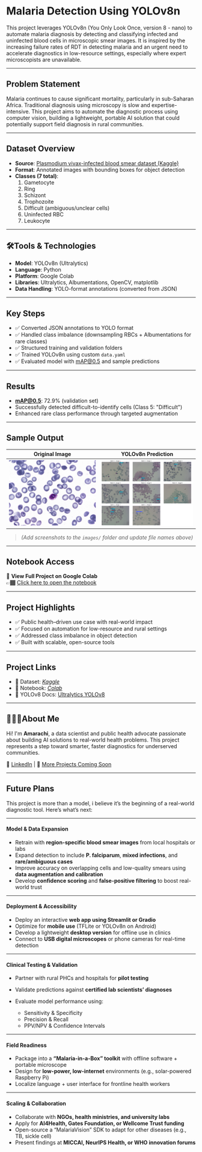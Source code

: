 # Malaria Detection Using YOLOv8n

This project leverages YOLOv8n (You Only Look Once, version 8 - nano) to automate malaria diagnosis by detecting and classifying infected and uninfected blood cells in microscopic smear images. It is inspired by the increasing failure rates of RDT in detecting malaria and an urgent need to accelerate diagnostics in low-resource settings, especially where expert microscopists are unavailable.

---

## Problem Statement

Malaria continues to cause significant mortality, particularly in sub-Saharan Africa. Traditional diagnosis using microscopy is slow and expertise-intensive. This project aims to automate the diagnostic process using computer vision, building a lightweight, portable AI solution that could potentially support field diagnosis in rural communities.

---

## Dataset Overview

- **Source**: [Plasmodium vivax-infected blood smear dataset (Kaggle)](https://www.kaggle.com/datasets/orvile/p-vivax-malaria-infected-human-blood-smears)
- **Format**: Annotated images with bounding boxes for object detection
- **Classes (7 total)**:
  1. Gametocyte  
  2. Ring  
  3. Schizont  
  4. Trophozoite  
  5. Difficult (ambiguous/unclear cells)  
  6. Uninfected RBC  
  7. Leukocyte  

---

## 🛠Tools & Technologies

- **Model**: YOLOv8n (Ultralytics)
- **Language**: Python
- **Platform**: Google Colab
- **Libraries**: Ultralytics, Albumentations, OpenCV, matplotlib
- **Data Handling**: YOLO-format annotations (converted from JSON)

---

## Key Steps

- ✅ Converted JSON annotations to YOLO format
- ✅ Handled class imbalance (downsampling RBCs + Albumentations for rare classes)
- ✅ Structured training and validation folders
- ✅ Trained YOLOv8n using custom `data.yaml`
- ✅ Evaluated model with mAP@0.5 and sample predictions

---

## Results

- **mAP@0.5**: 72.9% (validation set)
- Successfully detected difficult-to-identify cells (Class 5: "Difficult")
- Enhanced rare class performance through targeted augmentation

---

## Sample Output

| Original Image | YOLOv8n Prediction |
|----------------|--------------------|
| ![input](images/input.png.png) | ![output](images/output.png) |

> *(Add screenshots to the `images/` folder and update file names above)*

---

## Notebook Access

📓 **View Full Project on Google Colab**  
👉🏾 [Click here to open the notebook](https://colab.research.google.com/drive/1tqwIfiBgJUrpkVHxjII8Mjz3a_KlqU_O?usp=sharing)

---

## Project Highlights

- ✅ Public health–driven use case with real-world impact
- ✅ Focused on automation for low-resource and rural settings
- ✅ Addressed class imbalance in object detection
- ✅ Built with scalable, open-source tools

---

## Project Links

- 📘 Dataset: *[Kaggle](https://www.kaggle.com/datasets/orvile/p-vivax-malaria-infected-human-blood-smears)*
- 📓 Notebook: *[Colab](https://colab.research.google.com/drive/1tqwIfiBgJUrpkVHxjII8Mjz3a_KlqU_O?usp=sharing)*
- 🔬 YOLOv8 Docs: [Ultralytics YOLOv8](https://docs.ultralytics.com/)

---

## 🙋🏽‍♀About Me

Hi! I'm **Amarachi**, a data scientist and public health advocate passionate about building AI solutions to real-world health problems. This project represents a step toward smarter, faster diagnostics for underserved communities.

🔗 [LinkedIn](https://www.linkedin.com/in/favouralor) | 📂 [More Projects Coming Soon](#)

---


## Future Plans

This project is more than a model, i believe it’s the beginning of a real-world diagnostic tool. Here’s what’s next:

---

#### Model & Data Expansion

* Retrain with **region-specific blood smear images** from local hospitals or labs
* Expand detection to include **P. falciparum**, **mixed infections**, and **rare/ambiguous cases**
* Improve accuracy on overlapping cells and low-quality smears using **data augmentation and calibration**
* Develop **confidence scoring** and **false-positive filtering** to boost real-world trust

---

#### Deployment & Accessibility

* Deploy an interactive **web app using Streamlit or Gradio**
* Optimize for **mobile use** (TFLite or YOLOv8n on Android)
* Develop a lightweight **desktop version** for offline use in clinics
* Connect to **USB digital microscopes** or phone cameras for real-time detection

---

#### Clinical Testing & Validation

* Partner with rural PHCs and hospitals for **pilot testing**
* Validate predictions against **certified lab scientists’ diagnoses**
* Evaluate model performance using:

  * Sensitivity & Specificity
  * Precision & Recall
  * PPV/NPV & Confidence Intervals

---

#### Field Readiness

* Package into a **“Malaria-in-a-Box” toolkit** with offline software + portable microscope
* Design for **low-power, low-internet** environments (e.g., solar-powered Raspberry Pi)
* Localize language + user interface for frontline health workers

---

#### Scaling & Collaboration

* Collaborate with **NGOs, health ministries, and university labs**
* Apply for **AI4Health, Gates Foundation, or Wellcome Trust funding**
* Open-source a “MalariaVision” SDK to adapt for other diseases (e.g., TB, sickle cell)
* Present findings at **MICCAI, NeurIPS Health, or WHO innovation forums**

